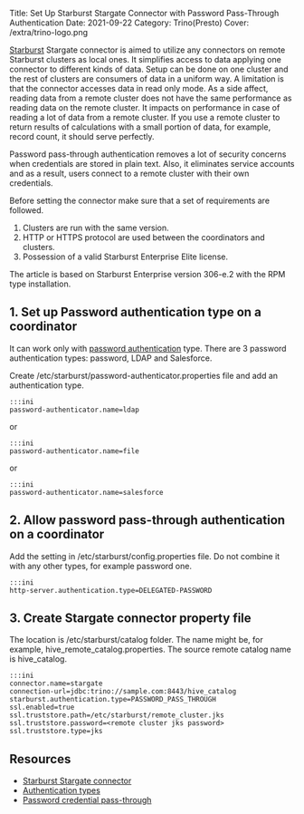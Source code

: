 Title: Set Up Starburst Stargate Connector with Password Pass-Through Authentication
Date: 2021-09-22
Category: Trino(Presto)
Cover: /extra/trino-logo.png

[Starburst](https://www.starburst.io/) Stargate connector is aimed to utilize any connectors on remote Starburst clusters as local ones. It simplifies access to data applying one connector to different kinds of data. Setup can be done on one cluster and the rest of clusters are consumers of data in a uniform way. A limitation is that the connector accesses data in read only mode. As a side affect, reading data from a remote cluster does not have the same performance as reading data on the remote cluster. It impacts on performance in case of reading a lot of data from a remote cluster. If you use a remote cluster to return results of calculations with a small portion of data, for example, record count, it should serve perfectly.

Password pass-through authentication removes a lot of security concerns when credentials are stored in plain text. Also, it eliminates service accounts and as a result, users connect to a remote cluster with their own credentials.

Before setting the connector make sure that a set of requirements are followed. 

1. Clusters are run with the same version.
2. HTTP or HTTPS protocol are used between the coordinators and clusters.
3. Possession of a valid Starburst Enterprise Elite license.

The article is based on Starburst Enterprise version 306-e.2 with the RPM type installation.

## 1. Set up Password authentication type on a coordinator

It can work only with [password authentication](https://docs.starburst.io/latest/security/authentication-types.html) type. There are 3 password authentication types: password, LDAP and Salesforce.

Create /etc/starburst/password-authenticator.properties file and add an authentication type.

    :::ini
    password-authenticator.name=ldap

or 

    :::ini
    password-authenticator.name=file

or

    :::ini
    password-authenticator.name=salesforce

## 2. Allow password pass-through authentication on a coordinator

Add the setting in /etc/starburst/config.properties file. Do not combine it with any other types, for example password one.

    :::ini
    http-server.authentication.type=DELEGATED-PASSWORD

## 3. Create Stargate connector property file

The location is /etc/starburst/catalog folder. The name might be, for example, hive_remote_catalog.properties. The source remote catalog name is hive_catalog.

    :::ini
    connector.name=stargate
    connection-url=jdbc:trino://sample.com:8443/hive_catalog
    starburst.authentication.type=PASSWORD_PASS_THROUGH
    ssl.enabled=true
    ssl.truststore.path=/etc/starburst/remote_cluster.jks
    ssl.truststore.password=<remote cluster jks password>
    ssl.truststore.type=jks

## Resources
* [Starburst Stargate connector](https://docs.starburst.io/latest/connector/starburst-stargate.html)
* [Authentication types](https://docs.starburst.io/latest/security/authentication-types.html)
* [Password credential pass-through](https://docs.starburst.io/latest/security/password-passthrough.html)
